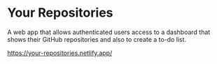 # Your Repositories

A web app that allows authenticated users access to a dashboard that shows their GitHub repositories and also to create a to-do list.

https://your-repositories.netlify.app/